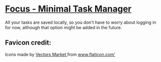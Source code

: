 # [Focus - Minimal Task Manager](https://focus-minimal.netlify.app/)

All your tasks are saved locally, so you don't have to worry about logging in for now, although that option might be added in the future.

## Favicon credit:

<div> Icons made by <a href="https://www.flaticon.com/authors/vectors-market" title="Vectors Market"> Vectors Market </a> from <a href="https://www.flaticon.com/" title="Flaticon">www.flaticon.com'</a></div>
